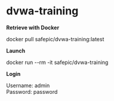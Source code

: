 # dvwa-training

__Retrieve with Docker__

docker pull safepic/dvwa-training:latest

__Launch__

docker run --rm -it safepic/dvwa-training

__Login__

Username: admin  
Password: password
